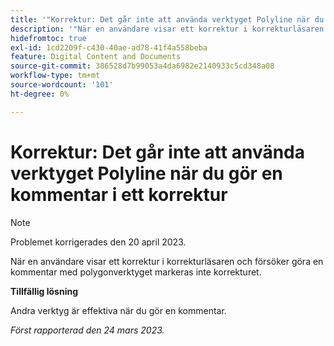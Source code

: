```yaml
---
title: '"Korrektur: Det går inte att använda verktyget Polyline när du gör en kommentar i ett korrektur'
description: '"När en användare visar ett korrektur i korrekturläsaren och försöker göra en kommentar med polygonverktyget markeras inte korrekturet. '''
hidefromtoc: true
exl-id: 1cd2209f-c430-40ae-ad78-41f4a558beba
feature: Digital Content and Documents
source-git-commit: 386528d7b99053a4da6982e2140933c5cd348a08
workflow-type: tm+mt
source-wordcount: '101'
ht-degree: 0%

---
```


# Korrektur: Det går inte att använda verktyget Polyline när du gör en kommentar i ett korrektur

<!--This article is on the WF and WFP TOCs-->

>[!NOTE]
>
>Problemet korrigerades den 20 april 2023.

När en användare visar ett korrektur i korrekturläsaren och försöker göra en kommentar med polygonverktyget markeras inte korrekturet.

**Tillfällig lösning**

Andra verktyg är effektiva när du gör en kommentar.

_Först rapporterad den 24 mars 2023._
